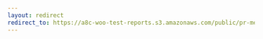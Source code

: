 ```yaml
---
layout: redirect
redirect_to: https://a8c-woo-test-reports.s3.amazonaws.com/public/pr-merge/39631/e2e/index.html
---
```

